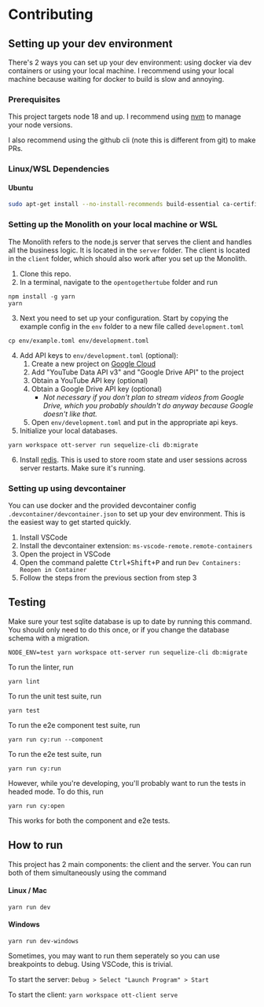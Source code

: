 # Contributing

## Setting up your dev environment

There's 2 ways you can set up your dev environment: using docker via dev containers or using your local machine. I recommend using your local machine because waiting for docker to build is slow and annoying.

### Prerequisites

This project targets node 18 and up. I recommend using [nvm](https://github.com/nvm-sh/nvm) to manage your node versions.

I also recommend using the github cli (note this is different from git) to make PRs.

### Linux/WSL Dependencies

#### Ubuntu

```bash
sudo apt-get install --no-install-recommends build-essential ca-certificates apt-utils libsqlite3-dev libpq-dev libnss3 libnspr4 libatk1.0-0 libatk-bridge2.0-0 libcups2 libdrm2 libdbus-1-3 libatspi2.0-0 libx11-6 libxcomposite1 libxdamage1 libxext6 libxfixes3 libxrandr2 libgbm1 libxcb1 libxkbcommon0 libpango-1.0-0 libcairo2 libasound2 libsodium-dev libtool-bin libtool pkg-config autoconf
```

### Setting up the Monolith on your local machine or WSL

The Monolith refers to the node.js server that serves the client and handles all the business logic. It is located in the `server` folder. The client is located in the `client` folder, which should also work after you set up the Monolith.

1. Clone this repo.
2. In a terminal, navigate to the `opentogethertube` folder and run
```
npm install -g yarn
yarn
```
3. Next you need to set up your configuration. Start by copying the example
config in the `env` folder to a new file called `development.toml`
```
cp env/example.toml env/development.toml
```
4. Add API keys to `env/development.toml` (optional):
   1. Create a new project on [Google Cloud](https://console.cloud.google.com)
   2. Add "YouTube Data API v3" and "Google Drive API" to the project
   3. Obtain a YouTube API key (optional)
   4. Obtain a Google Drive API key (optional)
      - _Not necessary if you don't plan to stream videos from Google Drive, which you probably shouldn't do anyway because Google doesn't like that._
   5. Open `env/development.toml` and put in the appropriate api keys.
5.  Initialize your local databases.
```
yarn workspace ott-server run sequelize-cli db:migrate
```
6.   Install [redis](https://redis.io). This is used to store room state and user sessions across server restarts. Make sure it's running.

### Setting up using devcontainer

You can use docker and the provided devcontainer config `.devcontainer/devcontainer.json` to set up your dev environment. This is the easiest way to get started quickly.

1. Install VSCode
2. Install the devcontainer extension: `ms-vscode-remote.remote-containers`
3. Open the project in VSCode
4. Open the command palette <kbd>Ctrl+Shift+P</kbd> and run `Dev Containers: Reopen in Container`
5. Follow the steps from the previous section from step 3

## Testing

Make sure your test sqlite database is up to date by running this command. You should only need to do this once, or if you change the database schema with a migration.
```
NODE_ENV=test yarn workspace ott-server run sequelize-cli db:migrate
```

To run the linter, run
```
yarn lint
```

To run the unit test suite, run
```
yarn test
```

To run the e2e component test suite, run
```
yarn run cy:run --component
```

To run the e2e test suite, run
```
yarn run cy:run
```

However, while you're developing, you'll probably want to run the tests in headed mode. To do this, run
```
yarn run cy:open
```
This works for both the component and e2e tests.

## How to run

This project has 2 main components: the client and the server. You can run
both of them simultaneously using the command
#### Linux / Mac
```
yarn run dev
```
#### Windows
```
yarn run dev-windows
```

Sometimes, you may want to run them seperately so you can use breakpoints to
debug. Using VSCode, this is trivial.

To start the server: `Debug > Select "Launch Program" > Start`

To start the client: `yarn workspace ott-client serve`
